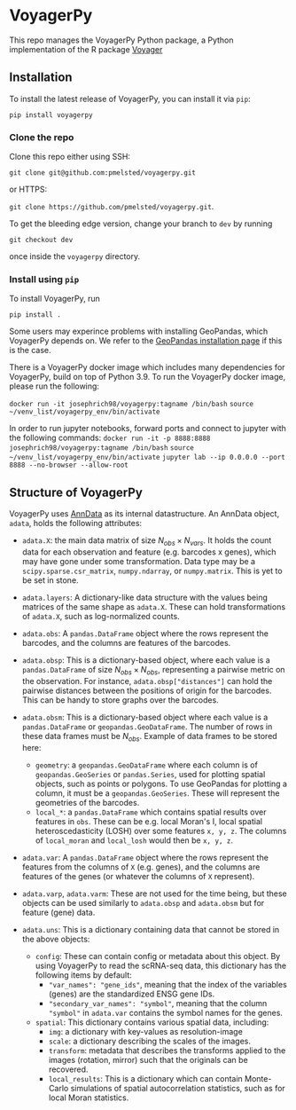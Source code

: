 # VoyagerPy

This repo manages the VoyagerPy Python package, a Python implementation of the R package [Voyager](https://github.com/pachterlab/voyager)

## Installation

To install the latest release of VoyagerPy, you can install it via `pip`:

```pip install voyagerpy```

### Clone the repo
Clone this repo either using SSH:

```git clone git@github.com:pmelsted/voyagerpy.git```

or HTTPS:

```git clone https://github.com/pmelsted/voyagerpy.git```.

To get the bleeding edge version, change your branch to `dev` by running

```git checkout dev```

once inside the `voyagerpy` directory.

### Install using `pip`

To install VoyagerPy, run 

```pip install .```

Some users may experince problems with installing GeoPandas, which VoyagerPy depends on. We refer to the [GeoPandas installation page](https://geopandas.org/en/stable/getting_started.html) if this is the case.

There is a VoyagerPy docker image which includes many dependencies for VoyagerPy, build on top of Python 3.9. To run the VoyagerPy docker image, please run the following:

```docker run -it josephrich98/voyagerpy:tagname /bin/bash```
```source ~/venv_list/voyagerpy_env/bin/activate```


In order to run jupyter notebooks, forward ports and connect to jupyter with the following commands:
```docker run -it -p 8888:8888 josephrich98/voyagerpy:tagname /bin/bash```
```source ~/venv_list/voyagerpy_env/bin/activate```
```jupyter lab --ip 0.0.0.0 --port 8888 --no-browser --allow-root```

## Structure of VoyagerPy

VoyagerPy uses [AnnData](https://anndata.readthedocs.io/) as its internal datastructure. An AnnData object, `adata`, holds the following attributes:

- `adata.X`: the main data matrix of size $N_{obs} \times N_{vars}$. It holds the count data for each observation and feature (e.g. barcodes x genes), which may have gone under some transformation. Data type may be a `scipy.sparse.csr_matrix`, `numpy.ndarray`, or `numpy.matrix`. This is yet to be set in stone.
- `adata.layers`: A dictionary-like data structure with the values being matrices of the same shape as `adata.X`. These can hold transformations of `adata.X`, such as log-normalized counts.
- `adata.obs`: A `pandas.DataFrame` object where the rows represent the barcodes, and the columns are features of the barcodes.
- `adata.obsp`: This is a dictionary-based object, where each value is a `pandas.DataFrame` of size $N_{obs}\times N_{obs}$, representing a pairwise metric on the observation. For instance, `adata.obsp["distances"]` can hold the pairwise distances between the positions of origin for the barcodes. This can be handy to store graphs over the barcodes.
- `adata.obsm`: This is a dictionary-based object where each value is a `pandas.DataFrame` or `geopandas.GeoDataFrame`. The number of rows in these data frames must be $N_{obs}$. Example of data frames to be stored here:
	- `geometry`: a `geopandas.GeoDataFrame` where each column is of `geopandas.GeoSeries` or `pandas.Series`, used for plotting spatial objects, such as points or polygons. To use GeoPandas for plotting a column, it must be a `geopandas.GeoSeries`. These will represent the geometries of the barcodes.
	- `local_*`: a `pandas.DataFrame` which contains spatial results over features in `obs`. These can be e.g. local Moran's I, local spatial heteroscedasticity (LOSH) over some features `x, y, z`. The columns of `local_moran` and `local_losh` would then be `x, y, z`.
- `adata.var`: A `pandas.DataFrame` object where the rows represent the features from the columns of `X` (e.g. genes), and the columns are features of the genes (or whatever the columns of `X` represent).
- `adata.varp`, `adata.varm`: These are not used for the time being, but these objects can be used similarly to `adata.obsp` and `adata.obsm` but for feature (gene) data.

- `adata.uns`: This is a dictionary containing data that cannot be stored in the above objects:
	- `config`: These can contain config or metadata about this object. By using VoyagerPy to read the scRNA-seq data, this dictionary has the following items by default:
		- `"var_names": "gene_ids"`, meaning that the index of the variables (genes) are the standardized ENSG gene IDs.
		- `"secondary_var_names": "symbol"`, meaning that the column `"symbol"` in `adata.var` contains the symbol names for the genes.
	- `spatial`: This dictionary contains various spatial data, including:
		- `img`: a dictionary with key-values as resolution-image
		- `scale`: a dictionary describing the scales of the images.
		- `transform`: metadata that describes the transforms applied to the images (rotation, mirror) such that the originals can be recovered.
		- `local_results`: This is a dictionary which can contain Monte-Carlo simulations of spatial autocorrelation statistics, such as for local Moran statistics.
